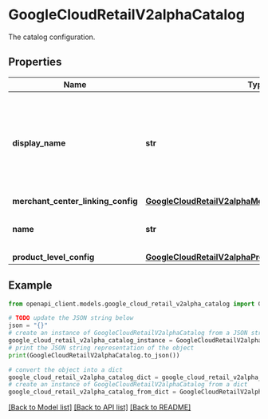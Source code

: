 # GoogleCloudRetailV2alphaCatalog

The catalog configuration.

## Properties

Name | Type | Description | Notes
------------ | ------------- | ------------- | -------------
**display_name** | **str** | Required. Immutable. The catalog display name. This field must be a UTF-8 encoded string with a length limit of 128 characters. Otherwise, an INVALID_ARGUMENT error is returned. | [optional] 
**merchant_center_linking_config** | [**GoogleCloudRetailV2alphaMerchantCenterLinkingConfig**](GoogleCloudRetailV2alphaMerchantCenterLinkingConfig.md) |  | [optional] 
**name** | **str** | Required. Immutable. The fully qualified resource name of the catalog. | [optional] 
**product_level_config** | [**GoogleCloudRetailV2alphaProductLevelConfig**](GoogleCloudRetailV2alphaProductLevelConfig.md) |  | [optional] 

## Example

```python
from openapi_client.models.google_cloud_retail_v2alpha_catalog import GoogleCloudRetailV2alphaCatalog

# TODO update the JSON string below
json = "{}"
# create an instance of GoogleCloudRetailV2alphaCatalog from a JSON string
google_cloud_retail_v2alpha_catalog_instance = GoogleCloudRetailV2alphaCatalog.from_json(json)
# print the JSON string representation of the object
print(GoogleCloudRetailV2alphaCatalog.to_json())

# convert the object into a dict
google_cloud_retail_v2alpha_catalog_dict = google_cloud_retail_v2alpha_catalog_instance.to_dict()
# create an instance of GoogleCloudRetailV2alphaCatalog from a dict
google_cloud_retail_v2alpha_catalog_from_dict = GoogleCloudRetailV2alphaCatalog.from_dict(google_cloud_retail_v2alpha_catalog_dict)
```
[[Back to Model list]](../README.md#documentation-for-models) [[Back to API list]](../README.md#documentation-for-api-endpoints) [[Back to README]](../README.md)


